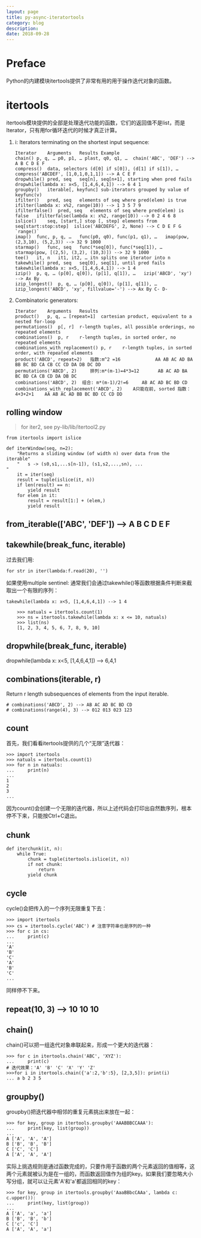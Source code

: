 ```yaml
---
layout: page
title: py-async-iteratortools
category: blog
description: 
date: 2018-09-28
---
```

# Preface

Python的内建模块itertools提供了非常有用的用于操作迭代对象的函数。

# itertools
itertools模块提供的全部是处理迭代功能的函数，它们的返回值不是list，而是Iterator，只有用for循环迭代的时候才真正计算。

1. i: Iterators terminating on the shortest input sequence:
    ```
    Iterator	Arguments	Results	Example
    chain()	p, q, …	p0, p1, … plast, q0, q1, …	chain('ABC', 'DEF') --> A B C D E F
    compress()	data, selectors	(d[0] if s[0]), (d[1] if s[1]), …	compress('ABCDEF', [1,0,1,0,1,1]) --> A C E F
    dropwhile()	pred, seq	seq[n], seq[n+1], starting when pred fails	dropwhile(lambda x: x<5, [1,4,6,4,1]) --> 6 4 1
    groupby()	iterable[, keyfunc]	sub-iterators grouped by value of keyfunc(v)	 
    ifilter()	pred, seq	elements of seq where pred(elem) is true	ifilter(lambda x: x%2, range(10)) --> 1 3 5 7 9
    ifilterfalse()	pred, seq	elements of seq where pred(elem) is false	ifilterfalse(lambda x: x%2, range(10)) --> 0 2 4 6 8
    islice()	seq, [start,] stop [, step]	elements from seq[start:stop:step]	islice('ABCDEFG', 2, None) --> C D E F G `range()`
    imap()	func, p, q, …	func(p0, q0), func(p1, q1), …	imap(pow, (2,3,10), (5,2,3)) --> 32 9 1000
    starmap()	func, seq	func(*seq[0]), func(*seq[1]), …	starmap(pow, [(2,5), (3,2), (10,3)]) --> 32 9 1000
    tee()	it, n	it1, it2, … itn splits one iterator into n	 
    takewhile()	pred, seq	seq[0], seq[1], until pred fails	takewhile(lambda x: x<5, [1,4,6,4,1]) --> 1 4
    izip()	p, q, …	(p[0], q[0]), (p[1], q[1]), …	izip('ABCD', 'xy') --> Ax By
    izip_longest()	p, q, …	(p[0], q[0]), (p[1], q[1]), …	izip_longest('ABCD', 'xy', fillvalue='-') --> Ax By C- D-
    ```
2. Combinatoric generators:
    ```
    Iterator	Arguments	Results
    product()	p, q, … [repeat=1]	cartesian product, equivalent to a nested for-loop
    permutations()	p[, r]	r-length tuples, all possible orderings, no repeated elements
    combinations()	p, r	r-length tuples, in sorted order, no repeated elements
    combinations_with_replacement()	p, r	r-length tuples, in sorted order, with repeated elements
    product('ABCD', repeat=2)   指数:m^2 =16             AA AB AC AD BA BB BC BD CA CB CC CD DA DB DC DD
    permutations('ABCD', 2)	 	排列:m*(m-1)=4*3=12	 	AB AC AD BA BC BD CA CB CD DA DB DC
    combinations('ABCD', 2)	 组合: m*(m-1)/2!=6	  AB AC AD BC BD CD
    combinations_with_replacement('ABCD', 2)	A只能在前, sorted 指数：4+3+2+1 	AA AB AC AD BB BC BD CC CD DD
    ```

## rolling window
> for iter2, see py-lib/lib/itertool2.py

    from itertools import islice

    def iterWindow(seq, n=2):
        "Returns a sliding window (of width n) over data from the iterable"
        "   s -> (s0,s1,...s[n-1]), (s1,s2,...,sn), ...                   "
        it = iter(seq)
        result = tuple(islice(it, n))
        if len(result) == n:
            yield result
        for elem in it:
            result = result[1:] + (elem,)
            yield result

## from_iterable(['ABC', 'DEF']) --> A B C D E F

## takewhile(break_func, iterable)
过去我们用:

    for str in iter(lambda:f.read(20), '')

如果使用multiple sentinel:
通常我们会通过takewhile()等函数根据条件判断来截取出一个有限的序列：
```
takewhile(lambda x: x<5, [1,4,6,4,1]) --> 1 4

	>>> natuals = itertools.count(1)
	>>> ns = itertools.takewhile(lambda x: x <= 10, natuals)
	>>> list(ns)
	[1, 2, 3, 4, 5, 6, 7, 8, 9, 10]
```

## dropwhile(break_func, iterable)
dropwhile(lambda x: x<5, [1,4,6,4,1]) --> 6,4,1

## combinations(iterable, r)
Return r length subsequences of elements from the input iterable.
```
# combinations('ABCD', 2) --> AB AC AD BC BD CD
# combinations(range(4), 3) --> 012 013 023 123
```

## count
首先，我们看看itertools提供的几个“无限”迭代器：

	>>> import itertools
	>>> natuals = itertools.count(1)
	>>> for n in natuals:
	...     print(n)
	...
	1
	2
	3
	...

因为count()会创建一个无限的迭代器，所以上述代码会打印出自然数序列，根本停不下来，只能按Ctrl+C退出。

## chunk

    def iterchunk(it, n):
        while True:
            chunk = tuple(itertools.islice(it, n))
            if not chunk:
                return
            yield chunk

## cycle
cycle()会把传入的一个序列无限重复下去：

	>>> import itertools
	>>> cs = itertools.cycle('ABC') # 注意字符串也是序列的一种
	>>> for c in cs:
	...     print(c)
	...
	'A'
	'B'
	'C'
	'A'
	'B'
	'C'
	...

同样停不下来。

## repeat(10, 3) --> 10 10 10

## chain()
chain()可以把一组迭代对象串联起来，形成一个更大的迭代器：

	>>> for c in itertools.chain('ABC', 'XYZ'):
	...     print(c)
	# 迭代效果：'A' 'B' 'C' 'X' 'Y' 'Z'
    >>>for i in itertools.chain({'a':2,'b':5}, [2,3,5]): print(i)
    ... a b 2 3 5

## groupby()
groupby()把迭代器中相邻的重复元素挑出来放在一起：

	>>> for key, group in itertools.groupby('AAABBBCCAAA'):
	...     print(key, list(group))
	...
	A ['A', 'A', 'A']
	B ['B', 'B', 'B']
	C ['C', 'C']
	A ['A', 'A', 'A']

实际上挑选规则是通过函数完成的，只要作用于函数的两个元素返回的值相等，这两个元素就被认为是在一组的，而函数返回值作为组的key。如果我们要忽略大小写分组，就可以让元素'A'和'a'都返回相同的key：

	>>> for key, group in itertools.groupby('AaaBBbcCAAa', lambda c: c.upper()):
	...     print(key, list(group))
	...
	A ['A', 'a', 'a']
	B ['B', 'B', 'b']
	C ['c', 'C']
	A ['A', 'A', 'a']